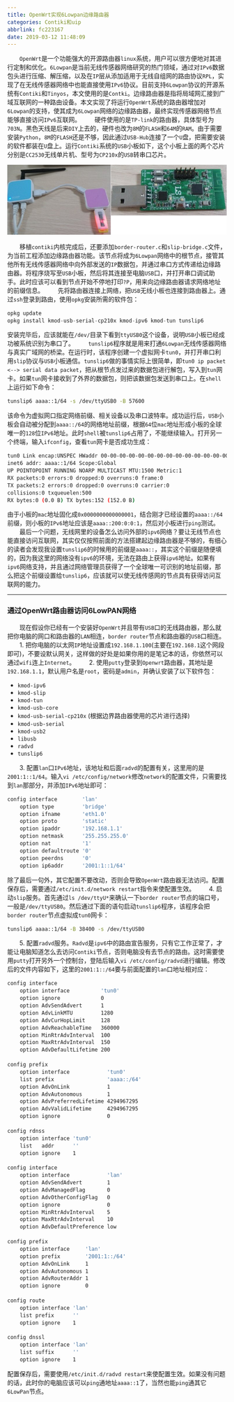 ```yaml
---
title: OpenWrt实现6Lowpan边缘路由器
categories: Contiki和uip
abbrlink: fc223167
date: 2019-03-12 11:48:09
---
```

&emsp;&emsp;`OpenWrt`是一个功能强大的开源路由器`linux`系统，用户可以很方便地对其进行定制和优化。`6Lowpan`是当前无线传感器网络研究的热门领域，通过对`IPv6`数据包头进行压缩、解压缩，以及在`IP`层从添加适用于无线自组网的路由协议`RPL`，实现了在无线传感器网络中也能直接使用`IPv6`协议。目前支持`6Lowpan`协议的开源系统有`Contiki`和`Tinyos`，本文使用的是`Contki`。边缘路由器是指将局域网汇接到广域互联网的一种路由设备。本文实现了将运行`OpenWrt`系统的路由器增加对`6Lowpan`的支持，使其成为`6Lowpan`网络的边缘路由器，最终实现传感器网络节点能够直接访问`IPv6`互联网。
&emsp;&emsp;硬件使用的是`TP-link`的路由器，具体型号为`703N`。黑色天线是后来`DIY`上去的，硬件也改为`8M`的`FLASH`和`64M`的`RAM`。由于需要安装`Python`，`8M`的`FLASH`还是不够，因此通过`USB-Hub`连接了一个`U`盘，把需要安装的软件都装在`U`盘上。运行`Contiki`系统的`USB`小板如下，这个小板上面的两个芯片分别是`CC2530`无线单片机、型号为`CP210x`的`USB`转串口芯片。

<img src="./OpenWrt实现6Lowpan边缘路由器/1.png">

&emsp;&emsp;移植`contiki`内核完成后，还要添加`border-router.c`和`slip-bridge.c`文件，为当前工程添加边缘路由器功能。该节点将成为`6Lowpan`网络中的根节点，接管其他所有无线传感器网络中向外部发送的`IP`数据包，并通过串口方式传递给边缘路由器。将程序烧写至`USB`小板，然后将其连接至电脑`USB`口，并打开串口调试助手。此时应该可以看到节点开始不停地打印`?P`，用来向边缘路由器请求网络地址的前缀信息。
&emsp;&emsp;先将路由器连接上网络，把`USB`无线小板也连接到路由器上。通过`ssh`登录到路由，使用`opkg`安装所需的软件包：

``` cpp
opkg update
opkg install kmod-usb-serial-cp210x kmod-ipv6 kmod-tun tunslip6
```

安装完毕后，应该就能在`/dev/`目录下看到`ttyUSB0`这个设备，说明`USB`小板已经成功被系统识别为串口了。
&emsp;&emsp;`tunslip6`程序就是用来打通`6Lowpan`无线传感器网络与真实广域网的桥梁。在运行时，该程序创建一个虚拟网卡`tun0`，并打开串口利用`slip`协议与`USB`小板通信。`tunslip6`做的事情实际上很简单，即`tun0 ip packet <--> serial data packet`，把从根节点发过来的数据包进行解包，写入到`tun`网卡。如果`tun`网卡接收到了外界的数据包，则把该数据包发送到串口上。在`shell`上运行如下命令：

``` bash
tunslip6 aaaa::1/64 -s /dev/ttyUSB0 -B 57600
```

该命令为虚拟网口指定网络前缀、相关设备以及串口波特率。成功运行后，`USB`小板会自动被分配到`aaaa::/64`的网络地址前缀，根据`64`位`mac`地址形成小板的全球唯一的`128`位`IPv6`地址。此时`shell`被`tunslip6`占用了，不能继续输入。打开另一个终端，输入`ifconfig`，查看`tun`网卡是否成功生成：

``` bash
tun0 Link encap:UNSPEC HWaddr 00-00-00-00-00-00-00-00-00-00-00-00-00-00-00-00
inet6 addr: aaaa::1/64 Scope:Global
UP POINTOPOINT RUNNING NOARP MULTICAST MTU:1500 Metric:1
RX packets:0 errors:0 dropped:0 overruns:0 frame:0
TX packets:2 errors:0 dropped:0 overruns:0 carrier:0
collisions:0 txqueuelen:500
RX bytes:0 (0.0 B) TX bytes:152 (152.0 B)
```

由于小板的`mac`地址固化成`0x0000000000000001`，结合刚才已经设置的`aaaa::/64`前缀，则小板的`IPv6`地址应该是`aaaa::200:0:0:1`，然后对小板进行`ping`测试。
&emsp;&emsp;最后一个问题，无线网里的设备怎么访问外部的`ipv6`网络？要让无线节点也能直接访问互联网，其实仅仅按照前面的方法搭建起边缘路由器是不够的，有细心的读者会发现我设置`tunslip6`的时候用的前缀是`aaaa::`，其实这个前缀是随便填的，因为我这里的网络没有`ipv6`的环境，无法在路由上获得`ipv6`地址。如果有`ipv6`网络支持，并且通过网络管理员获得了一个全球唯一可识别的地址前缀，那么把这个前缀设置给`tunslip6`，应该就可以使无线传感网的节点具有获得访问互联网的能力。

---

### 通过OpenWrt路由器访问6LowPAN网络

&emsp;&emsp;现在假设你已经有一个安装好`OpenWrt`并且带有`USB`口的无线路由器，那么就把你电脑的网口和路由器的`LAN`相连，`border router`节点和路由器的`USB`口相连。
&emsp;&emsp;1. 把你电脑的以太网`IP`地址设置成`192.168.1.100`(主要在`192.168.1`这个网段即可)，不要设默认网关，这样做的好处是如果你用的是笔记本的话，你依然可以通过`wifi`连上`Internet`。
&emsp;&emsp;2. 使用`putty`登录到`Openwrt`路由器，其地址是`192.168.1.1`，默认用户名是`root`，密码是`admin`，并确认安装了以下软件包：

- `kmod-ipv6`
- `kmod-slip`
- `kmod-tun`
- `kmod-usb-core`
- `kmod-usb-serial-cp210x` (根据边界路由器使用的芯片进行选择)
- `kmod-usb-serial`
- `kmod-usb2`
- `libusb`
- `radvd`
- `tunslip6`

&emsp;&emsp;3. 配置`lan`口`IPv6`地址，该地址和后面`radvd`的配置有关，这里用的是`2001:1::1/64`。输入`vi /etc/config/network`修改`network`的配置文件，只需要找到`lan`那部分，并添加`IPv6`地址即可：

``` makefile
config interface        'lan'
    option type         'bridge'
    option ifname       'eth1.0'
    option proto        'static'
    option ipaddr       '192.168.1.1'
    option netmask      '255.255.255.0'
    option nat          '1'
    option defaultroute '0'
    option peerdns      '0'
    option ip6addr      '2001:1::1/64'
```

除了最后一句外，其它配置不要改动，否则会导致`OpenWrt`路由器无法访问。配置保存后，需要通过`/etc/init.d/network restart`指令来使配置生效。
&emsp;&emsp;4. 启动`slip`服务。首先通过`ls /dev/ttyU*`来确认一下`border router`节点的端口号，一般是`/dev/ttyUSB0`。然后通过下面的语句启动`tunslip6`程序，该程序会把`border router`节点虚拟成`tun0`网卡：

``` bash
tunslip6 aaaa::1/64 -B 38400 -s /dev/ttyUSB0
```

&emsp;&emsp;5. 配置`radvd`服务。`Radvd`是`ipv6`中的路由宣告服务，只有它工作正常了，才能让电脑知道怎么去访问`Contiki`节点，否则电脑没有去节点的路由。这时需要使用`putty`打开另外一个控制台，登陆后输入`vi /etc/config/radvd`进行编辑。修改后的文件内容如下，这里的`2001:1::/64`要与前面配置的`lan`口地址相对应：

``` makefile
config interface
    option interface          'tun0'
    option ignore             0
    option AdvSendAdvert      1
    option AdvLinkMTU         1280
    option AdvCurHopLimit     128
    option AdvReachableTime   360000
    option MinRtrAdvInterval  100
    option MaxRtrAdvInterval  150
    option AdvDefaultLifetime 200
​
config prefix
    option interface            'tun0'
    list prefix                 'aaaa::/64'
    option AdvOnLink            1
    option AdvAutonomous        1
    option AdvPreferredLifetime 4294967295
    option AdvValidLifetime     4294967295
    option ignore               0
​
config rdnss
    option interface 'tun0'
    list   addr      ''
    option ignore    1
​
config interface
    option interface            'lan'
    option AdvSendAdvert        1
    option AdvManagedFlag       0
    option AdvOtherConfigFlag   0
    option ignore               0
    option MinRtrAdvInterval    5
    option MaxRtrAdvInterval    10
    option AdvDefaultPreference low
​
config prefix
    option interface     'lan'
    option prefix        '2001:1::/64'
    option AdvOnLink     1
    option AdvAutonomous 1
    option AdvRouterAddr 1
    option ignore        0
​
config route
    option interface 'lan'
    list prefix      ''
    option ignore    1
​
config dnssl
    option interface 'lan'
    list suffix      ''
    option ignore    1
```

配置保存后，需要使用`/etc/init.d/radvd restart`来使配置生效。如果没有问题的话，此时你的电脑应该可以`ping`通地址`aaaa::1`了，当然也能`ping`通其它`6LowPan`节点。